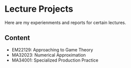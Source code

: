 # Lecture Projects

Here are my experienments and reports for certain lectures.

## Content

- EM22129: Approaching to Game Theory
- MA32023: Numerical Approximation
- MA34001: Specialized Production Practice
